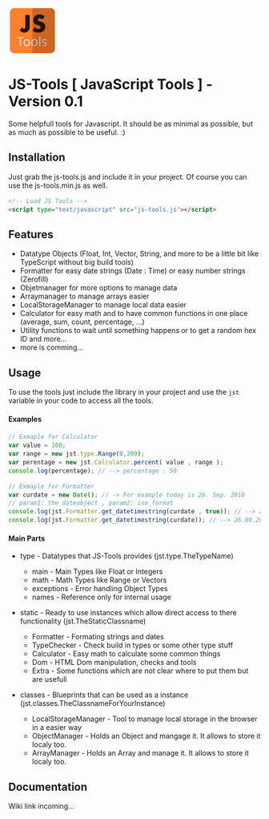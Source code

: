 
<img src="https://github.com/Envalee/js-tools/blob/master/img/icon.svg" alt="logo" width="96">

# JS-Tools [ JavaScript Tools ] - Version 0.1

Some helpfull tools for Javascript. It should be as minimal as possible, but as much as possible to be useful. :)

## Installation

Just grab the js-tools.js and include it in your project.
Of course you can use the js-tools.min.js as well.

```html
<!-- Load JS Tools -->
<script type="text/javascript" src="js-tools.js"></script>
```

## Features

* Datatype Objects (Float, Int, Vector, String, and more to be a little bit like TypeScript without big build tools)
* Formatter for easy date strings (Date : Time) or easy number strings (Zerofill)
* Objetmanager for more options to manage data
* Arraymanager to manage arrays easier
* LocalStorageManager to manage local data easier
* Calculator for easy math and to have common functions in one place (average, sum, count, percentage, ...)
* Utility functions to wait until something happens or to get a random hex ID and more...
* more is comming...

## Usage

To use the tools just include the library in your project and use the `jst` variable in your code to
access all the tools.

#### Examples

```javascript
// Exmaple for Calculator
var value = 100;
var range = new jst.type.Range(0,200);
var perentage = new jst.Calculator.percent( value , range );
console.log(percentage); // --> percentage : 50
```
```javascript
// Exmaple for Formatter
var curdate = new Date(); // -> For example today is 26. Sep. 2018
// param1: the dateobject , param2: iso_format
console.log(jst.Formatter.get_datetimestring(curdate , true)); // --> 2018-09-26 13:30:14 (Year-Month-Day Hour:Minute:Second)
console.log(jst.Formatter.get_datetimestring(curdate)); // --> 26.09.2018 13:30:14 (Day.Month.Year Hour:Minute:Second)
```


#### Main Parts

* type - Datatypes that JS-Tools provides (jst.type.TheTypeName)
  * main - Main Types like Float or Integers
  * math - Math Types like Range or Vectors
  * exceptions - Error handling Object Types
  * names - Reference only for internal usage
  
* static - Ready to use instances which allow direct access to there functionality (jst.TheStaticClassname)
  * Formatter - Formating strings and dates
  * TypeChecker - Check build in types or some other type stuff
  * Calculator - Easy math to calculate some common things
  * Dom - HTML Dom manipulation, checks and tools
  * Extra - Some functions which are not clear where to put them but are usefull
 
* classes - Blueprints that can be used as a instance (jst.classes.TheClassnameForYourInstance)
  * LocalStorageManager - Tool to manage local storage in the browser in a easier way
  * ObjectManager - Holds an Object and mangage it. It allows to store it localy too.
  * ArrayManager - Holds an Array and manage it. It allows to store it localy too.

## Documentation
Wiki link incoming...
